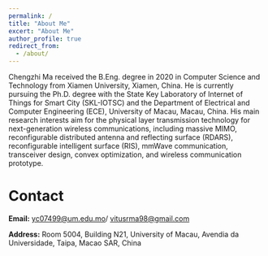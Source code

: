 ```yaml
---
permalink: /
title: "About Me"
excert: "About Me"
author_profile: true
redirect_from: 
  - /about/
---
```


Chengzhi Ma received the B.Eng. degree in 2020 in Computer Science and Technology from Xiamen University, Xiamen, China. He is currently pursuing the Ph.D. degree with the State Key Laboratory of Internet of Things for Smart City (SKL-IOTSC) and the Department of Electrical and Computer Engineering (ECE), University of Macau, Macau, China. His main research interests aim for the physical layer transmission technology for next-generation wireless communications, including massive MIMO, reconfigurable distributed antenna and reflecting surface (RDARS), reconfigurable intelligent surface (RIS), mmWave communication, transceiver design, convex optimization, and wireless communication prototype.

    
# Contact

**Email:** yc07499@um.edu.mo/ vitusrma98@gmail.com

**Address:** Room 5004, Building N21, University of Macau, Avendia da Universidade, Taipa, Macao SAR, China
 

